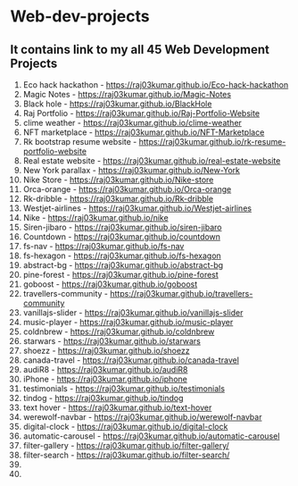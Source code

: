# Web-dev-projects
It contains link to my all 45 Web Development Projects
---
1. Eco hack hackathon - https://raj03kumar.github.io/Eco-hack-hackathon
2. Magic Notes - https://raj03kumar.github.io/Magic-Notes
3. Black hole - https://raj03kumar.github.io/BlackHole
4. Raj Portfolio - https://raj03kumar.github.io/Raj-Portfolio-Website
5. clime weather - https://raj03kumar.github.io/clime-weather
6. NFT marketplace - https://raj03kumar.github.io/NFT-Marketplace
7. Rk bootstrap resume website - https://raj03kumar.github.io/rk-resume-portfolio-website
8. Real estate website - https://raj03kumar.github.io/real-estate-website
9. New York parallax - https://raj03kumar.github.io/New-York 
10. Nike Store - https://raj03kumar.github.io/Nike-store 
11. Orca-orange - https://raj03kumar.github.io/Orca-orange 
12. Rk-dribble - https://raj03kumar.github.io/Rk-dribble 
13. Westjet-airlines - https://raj03kumar.github.io/Westjet-airlines 
14. Nike - https://raj03kumar.github.io/nike 
15. Siren-jibaro - https://raj03kumar.github.io/siren-jibaro 
16. Countdown - https://raj03kumar.github.io/countdown 
17. fs-nav - https://raj03kumar.github.io/fs-nav 
18. fs-hexagon - https://raj03kumar.github.io/fs-hexagon 
19. abstract-bg - https://raj03kumar.github.io/abstract-bg 
20. pine-forest - https://raj03kumar.github.io/pine-forest 
21. goboost - https://raj03kumar.github.io/goboost 
22. travellers-community - https://raj03kumar.github.io/travellers-community 
23. vanillajs-slider - https://raj03kumar.github.io/vanillajs-slider 
24. music-player - https://raj03kumar.github.io/music-player 
25. coldnbrew - https://raj03kumar.github.io/coldnbrew 
26. starwars - https://raj03kumar.github.io/starwars 
27. shoezz - https://raj03kumar.github.io/shoezz 
28. canada-travel - https://raj03kumar.github.io/canada-travel 
29. audiR8 - https://raj03kumar.github.io/audiR8 
30. iPhone - https://raj03kumar.github.io/iphone 
31. testimonials - https://raj03kumar.github.io/testimonials 
32. tindog - https://raj03kumar.github.io/tindog 
33. text hover - https://raj03kumar.github.io/text-hover 
34. werewolf-navbar - https://raj03kumar.github.io/werewolf-navbar 
35. digital-clock - https://raj03kumar.github.io/digital-clock 
36. automatic-carousel - https://raj03kumar.github.io/automatic-carousel 
37. filter-gallery - https://raj03kumar.github.io/filter-gallery/
38. filter-search - https://raj03kumar.github.io/filter-search/
39.
40.
